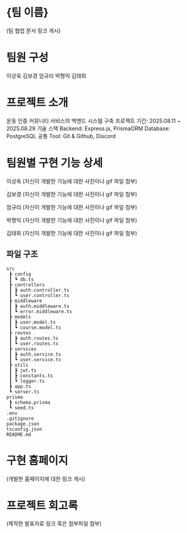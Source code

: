 <h1>{팀 이름}</h1>
(팀 협업 문서 링크 게시)

<h1>팀원 구성</h1>

이상욱
김보경
엄규리
박형익
김태회

<h1>프로젝트 소개</h1>

운동 인증 커뮤니티 서비스의 백엔드 시스템 구축
프로젝트 기간: 2025.08.11 ~ 2025.08.29
기술 스택
Backend: Express.js, PrismaORM
Database: PostgreSQL
공통 Tool: Git & Github, Discord

<h1>팀원별 구현 기능 상세</h1>

이상욱
(자신이 개발한 기능에 대한 사진이나 gif 파일 첨부)

김보경
(자신이 개발한 기능에 대한 사진이나 gif 파일 첨부)

엄규리
(자신이 개발한 기능에 대한 사진이나 gif 파일 첨부)

박형익
(자신이 개발한 기능에 대한 사진이나 gif 파일 첨부)

김태회
(자신이 개발한 기능에 대한 사진이나 gif 파일 첨부)

<h2>파일 구조</h2>

```
src
 ┣ config
 ┃ ┗ db.ts
 ┣ controllers
 ┃ ┣ auth.controller.ts
 ┃ ┗ user.controller.ts
 ┣ middleware
 ┃ ┣ auth.middleware.ts
 ┃ ┗ error.middleware.ts
 ┣ models
 ┃ ┣ user.model.ts
 ┃ ┗ course.model.ts
 ┣ routes
 ┃ ┣ auth.routes.ts
 ┃ ┗ user.routes.ts
 ┣ services
 ┃ ┣ auth.service.ts
 ┃ ┗ user.service.ts
 ┣ utils
 ┃ ┣ jwt.ts
 ┃ ┣ constants.ts
 ┃ ┗ logger.ts
 ┣ app.ts
 ┗ server.ts
prisma
 ┣ schema.prisma
 ┗ seed.ts
.env
.gitignore
package.json
tsconfig.json
README.md
```

<h1>구현 홈페이지</h1>
(개발한 홈페이지에 대한 링크 게시)

<h1>프로젝트 회고록</h1>
(제작한 발표자료 링크 혹은 첨부파일 첨부)
